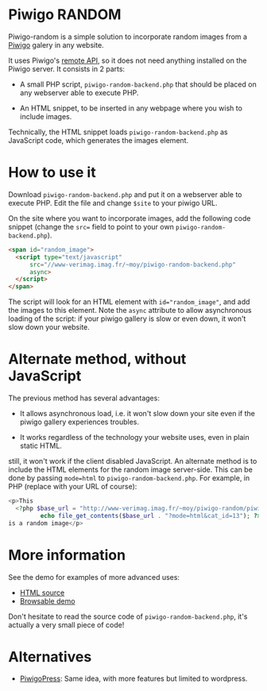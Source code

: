 Piwigo RANDOM
=============

Piwigo-random is a simple solution to incorporate random images from a
[Piwigo](http://piwigo.org/) galery in any website.

It uses Piwigo's [remote API](http://piwigo.org/demo/tools/ws.htm), so
it does not need anything installed on the Piwigo server. It consists
in 2 parts:

* A small PHP script, `piwigo-random-backend.php` that should be placed on
  any webserver able to execute PHP.

* An HTML snippet, to be inserted in any webpage where you wish to
  include images.

Technically, the HTML snippet loads `piwigo-random-backend.php` as
JavaScript code, which generates the images element.

How to use it
=============

Download `piwigo-random-backend.php` and put it on a webserver able to
execute PHP. Edit the file and change `$site` to your piwigo URL.

On the site where you want to incorporate images, add the following code snippet (change the `src=` field to point to your own `piwigo-random-backend.php`).

```html
<span id="random_image">
  <script type="text/javascript"
	  src="//www-verimag.imag.fr/~moy/piwigo-random-backend.php"
	  async>
  </script>
</span>
```

The script will look for an HTML element with `id="random_image"`, and
add the images to this element. Note the `async` attribute to allow
asynchronous loading of the script: if your piwigo gallery is slow or
even down, it won't slow down your website.

Alternate method, without JavaScript
====================================

The previous method has several advantages:

* It allows asynchronous load, i.e. it won't slow down your site even
  if the piwigo gallery experiences troubles.

* It works regardless of the technology your website uses, even in
  plain static HTML.

still, it won't work if the client disabled JavaScript. An alternate
method is to include the HTML elements for the random image
server-side. This can be done by passing `mode=html` to
`piwigo-random-backend.php`. For example, in PHP (replace with your URL of
course):

```php
<p>This
  <?php $base_url = "http://www-verimag.imag.fr/~moy/piwigo-random/piwigo-random-backend.php";
	     echo file_get_contents($base_url . "?mode=html&cat_id=13"); ?>
is a random image</p>

```

More information
================

See the demo for examples of more advanced uses:

* [HTML source](piwigo-random-demo.html)
* [Browsable demo](http://www-verimag.imag.fr/~moy/piwigo-random/piwigo-random-demo.html)

Don't hesitate to read the source code of `piwigo-random-backend.php`, it's
actually a very small piece of code!

Alternatives
============

* [PiwigoPress](https://wordpress.org/plugins/piwigopress/): Same
  idea, with more features but limited to wordpress.


